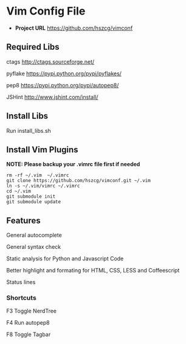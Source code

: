 Vim Config File
====

+ **Project URL**
https://github.com/hszcg/vimconf

## Required Libs
ctags http://ctags.sourceforge.net/

pyflake https://pypi.python.org/pypi/pyflakes/

pep8 https://pypi.python.org/pypi/autopep8/

JSHint http://www.jshint.com/install/

## Install Libs
Run install_libs.sh

## Install Vim Plugins

**NOTE: Please backup your .vimrc file first if needed**
```
rm -rf ~/.vim  ~/.vimrc
git clone https://github.com/hszcg/vimconf.git ~/.vim
ln -s ~/.vim/vimrc ~/.vimrc
cd ~/.vim
git submodule init
git submodule update
```

## Features
General autocomplete

General syntax check

Static analysis for Python and Javascript Code

Better highlight and formating for HTML, CSS, LESS and Coffeescript

Status lines

### Shortcuts
F3 Toggle NerdTree

F4 Run autopep8

F8 Toggle Tagbar
